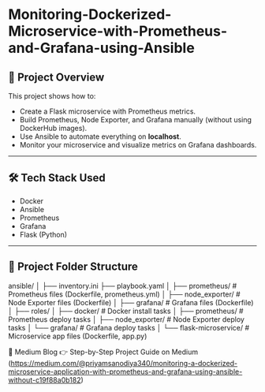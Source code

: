 # Monitoring-Dockerized-Microservice-with-Prometheus-and-Grafana-using-Ansible
## 📖 Project Overview
This project shows how to:
- Create a Flask microservice with Prometheus metrics.
- Build Prometheus, Node Exporter, and Grafana manually (without using DockerHub images).
- Use Ansible to automate everything on **localhost**.
- Monitor your microservice and visualize metrics on Grafana dashboards.

---

## 🛠️ Tech Stack Used
- Docker
- Ansible
- Prometheus
- Grafana
- Flask (Python)

---

## 📂 Project Folder Structure
ansible/
│
├── inventory.ini
├── playbook.yaml
│
├── prometheus/ # Prometheus files (Dockerfile, prometheus.yml)
│
├── node_exporter/ # Node Exporter files (Dockerfile)
│
├── grafana/ # Grafana files (Dockerfile)
│
├── roles/
│ ├── docker/ # Docker install tasks
│ ├── prometheus/ # Prometheus deploy tasks
│ ├── node_exporter/ # Node Exporter deploy tasks
│ └── grafana/ # Grafana deploy tasks
│
└── flask-microservice/ # Microservice app files (Dockerfile, app.py)




🔗 Medium Blog
👉 Step-by-Step Project Guide on Medium (https://medium.com/@priyamsanodiya340/monitoring-a-dockerized-microservice-application-with-prometheus-and-grafana-using-ansible-without-c19f88a0b182)

